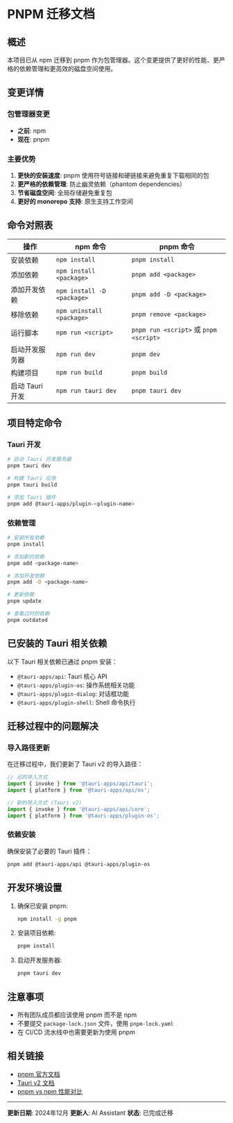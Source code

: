 # PNPM 迁移文档

## 概述

本项目已从 npm 迁移到 pnpm 作为包管理器。这个变更提供了更好的性能、更严格的依赖管理和更高效的磁盘空间使用。

## 变更详情

### 包管理器变更
- **之前**: npm
- **现在**: pnpm

### 主要优势
1. **更快的安装速度**: pnpm 使用符号链接和硬链接来避免重复下载相同的包
2. **更严格的依赖管理**: 防止幽灵依赖（phantom dependencies）
3. **节省磁盘空间**: 全局存储避免重复包
4. **更好的 monorepo 支持**: 原生支持工作空间

## 命令对照表

| 操作 | npm 命令 | pnpm 命令 |
|------|----------|-----------|
| 安装依赖 | `npm install` | `pnpm install` |
| 添加依赖 | `npm install <package>` | `pnpm add <package>` |
| 添加开发依赖 | `npm install -D <package>` | `pnpm add -D <package>` |
| 移除依赖 | `npm uninstall <package>` | `pnpm remove <package>` |
| 运行脚本 | `npm run <script>` | `pnpm run <script>` 或 `pnpm <script>` |
| 启动开发服务器 | `npm run dev` | `pnpm dev` |
| 构建项目 | `npm run build` | `pnpm build` |
| 启动 Tauri 开发 | `npm run tauri dev` | `pnpm tauri dev` |

## 项目特定命令

### Tauri 开发
```bash
# 启动 Tauri 开发服务器
pnpm tauri dev

# 构建 Tauri 应用
pnpm tauri build

# 添加 Tauri 插件
pnpm add @tauri-apps/plugin-<plugin-name>
```

### 依赖管理
```bash
# 安装所有依赖
pnpm install

# 添加新的依赖
pnpm add <package-name>

# 添加开发依赖
pnpm add -D <package-name>

# 更新依赖
pnpm update

# 查看过时的依赖
pnpm outdated
```

## 已安装的 Tauri 相关依赖

以下 Tauri 相关依赖已通过 pnpm 安装：

- `@tauri-apps/api`: Tauri 核心 API
- `@tauri-apps/plugin-os`: 操作系统相关功能
- `@tauri-apps/plugin-dialog`: 对话框功能
- `@tauri-apps/plugin-shell`: Shell 命令执行

## 迁移过程中的问题解决

### 导入路径更新
在迁移过程中，我们更新了 Tauri v2 的导入路径：

```typescript
// 旧的导入方式
import { invoke } from '@tauri-apps/api/tauri';
import { platform } from '@tauri-apps/api/os';

// 新的导入方式 (Tauri v2)
import { invoke } from '@tauri-apps/api/core';
import { platform } from '@tauri-apps/plugin-os';
```

### 依赖安装
确保安装了必要的 Tauri 插件：
```bash
pnpm add @tauri-apps/api @tauri-apps/plugin-os
```

## 开发环境设置

1. 确保已安装 pnpm:
   ```bash
   npm install -g pnpm
   ```

2. 安装项目依赖:
   ```bash
   pnpm install
   ```

3. 启动开发服务器:
   ```bash
   pnpm tauri dev
   ```

## 注意事项

- 所有团队成员都应该使用 pnpm 而不是 npm
- 不要提交 `package-lock.json` 文件，使用 `pnpm-lock.yaml`
- 在 CI/CD 流水线中也需要更新为使用 pnpm

## 相关链接

- [pnpm 官方文档](https://pnpm.io/)
- [Tauri v2 文档](https://v2.tauri.app/)
- [pnpm vs npm 性能对比](https://pnpm.io/benchmarks)

---

**更新日期**: 2024年12月
**更新人**: AI Assistant
**状态**: 已完成迁移